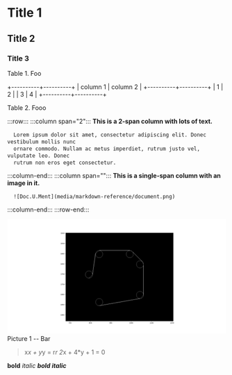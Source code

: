 # Title 1
## Title 2
### Title 3

Table 1. Foo

+----------+----------+
| column 1 | column 2 |
+----------+----------+
| 1        | 2        |
| 3        | 4        |
+----------+----------+

Table 2. Fooo

:::row:::
   :::column span="2":::
      **This is a 2-span column with lots of text.**

      Lorem ipsum dolor sit amet, consectetur adipiscing elit. Donec vestibulum mollis nunc
      ornare commodo. Nullam ac metus imperdiet, rutrum justo vel, vulputate leo. Donec
      rutrum non eros eget consectetur.
   :::column-end:::
   :::column span="":::
      **This is a single-span column with an image in it.**

      ![Doc.U.Ment](media/markdown-reference/document.png)
   :::column-end:::
:::row-end:::


![alt text](images/fig_01.png "Image title")
Picture 1 -- Bar

> x*x + y*y = r*r
> 2*x + 4*y + 1 = 0

**bold** *italic* ***bold italic***
